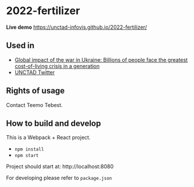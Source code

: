 # 2022-fertilizer

**Live demo** https://unctad-infovis.github.io/2022-fertilizer/

## Used in

* [Global impact of the war in Ukraine: Billions of people face the greatest cost-of-living crisis in a generation](https://unctad.org/webflyer/global-impact-war-ukraine-billions-people-face-greatest-cost-living-crisis-generation)
* [UNCTAD Twitter](https://twitter.com/UNCTAD/status/1534860358153822210)

## Rights of usage

Contact Teemo Tebest.

## How to build and develop

This is a Webpack + React project.

* `npm install`
* `npm start`

Project should start at: http://localhost:8080

For developing please refer to `package.json`